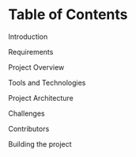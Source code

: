 # Table of Contents
Introduction

Requirements

Project Overview

Tools and Technologies

Project Architecture

Challenges

Contributors

Building the project

